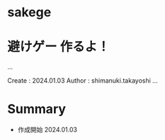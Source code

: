 # sakege
避けゲー 作るよ！
===
...

Create : 2024.01.03
Author : shimanuki.takayoshi
...

# Summary
- 作成開始 2024.01.03
